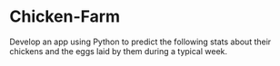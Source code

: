 # Chicken-Farm
Develop an app using Python to predict the following stats about their chickens and the eggs laid by them during a typical week. 
